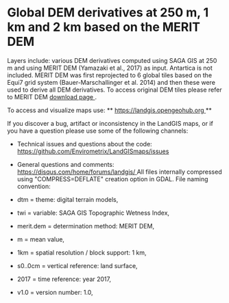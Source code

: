 Global DEM derivatives at 250 m, 1 km and 2 km based on the MERIT DEM
======================================================================

   Layers include: various DEM derivatives computed using SAGA GIS at 250 m and using MERIT DEM (Yamazaki et al., 2017) as input. Antartica is not included. MERIT DEM was first reprojected to 6 global tiles based on the Equi7 grid system (Bauer-Marschallinger et al. 2014) and then these were used to derive all DEM derivatives. To access original DEM tiles please refer to MERIT DEM [ download page ](http://hydro.iis.u-tokyo.ac.jp/~yamadai/MERIT_DEM/) . 

  To access and visualize maps use: ** [ https://landgis.opengeohub.org ](https://landgis.opengeohub.org) ** 

  If you discover a bug, artifact or inconsistency in the LandGIS maps, or if you have a question please use some of the following channels: 

  *  Technical issues and questions about the code: [ https://github.com/Envirometrix/LandGISmaps/issues ](https://github.com/Envirometrix/LandGISmaps/issues) 
 *  General questions and comments: [ https://disqus.com/home/forums/landgis/ ](https://disqus.com/home/forums/landgis/) 
   All files internally compressed using "COMPRESS=DEFLATE" creation option in GDAL. File naming convention: 

  *  dtm = theme: digital terrain models, 
 *  twi = variable: SAGA GIS Topographic Wetness Index, 
 *  merit.dem = determination method: MERIT DEM, 
 *  m = mean value, 
 *  1km = spatial resolution / block support: 1 km, 
 *  s0..0cm = vertical reference: land surface, 
 *  2017 = time reference: year 2017, 
 *  v1.0 = version number: 1.0,